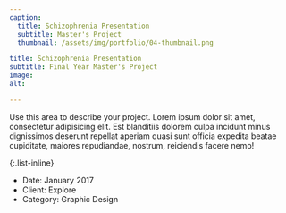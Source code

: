 ```yaml
---
caption:
  title: Schizophrenia Presentation
  subtitle: Master's Project
  thumbnail: /assets/img/portfolio/04-thumbnail.png

title: Schizophrenia Presentation
subtitle: Final Year Master's Project
image: 
alt: 

---
```


Use this area to describe your project. Lorem ipsum dolor sit amet, consectetur adipisicing elit. Est blanditiis dolorem culpa incidunt minus dignissimos deserunt repellat aperiam quasi sunt officia expedita beatae cupiditate, maiores repudiandae, nostrum, reiciendis facere nemo!

{:.list-inline}

- Date: January 2017
- Client: Explore
- Category: Graphic Design
